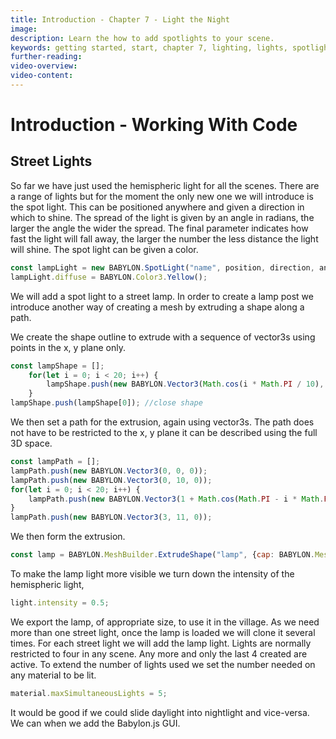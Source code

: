 ```yaml
---
title: Introduction - Chapter 7 - Light the Night
image: 
description: Learn the how to add spotlights to your scene.
keywords: getting started, start, chapter 7, lighting, lights, spotlight
further-reading:
video-overview:
video-content:
---
```


# Introduction - Working With Code

## Street Lights
So far we have just used the hemispheric light for all the scenes. There are a range of lights but for the moment the only new one we will introduce is the spot light. This can be positioned anywhere and given a direction in which to shine. The spread of the light is given by an angle in radians, the larger the angle the wider the spread. The final parameter indicates how fast the light will fall away, the larger the number the less distance the light will shine. The spot light can be given a color.

```javascript
const lampLight = new BABYLON.SpotLight("name", position, direction, angle of spread, speed of disipation);
lampLight.diffuse = BABYLON.Color3.Yellow();
```
We will add a spot light to a street lamp. In order to create a lamp post we introduce another way of creating a mesh by extruding a shape along a path.

We create the shape outline to extrude with a sequence of vector3s using points in the x, y plane only.
```javascript
const lampShape = [];
    for(let i = 0; i < 20; i++) {
        lampShape.push(new BABYLON.Vector3(Math.cos(i * Math.PI / 10), Math.sin(i * Math.PI / 10), 0));
    }
lampShape.push(lampShape[0]); //close shape
```

We then set a path for the extrusion, again using vector3s. The path does not have to be restricted to the x, y plane it can be described using the full 3D space.
```javascript
const lampPath = [];
lampPath.push(new BABYLON.Vector3(0, 0, 0));
lampPath.push(new BABYLON.Vector3(0, 10, 0));
for(let i = 0; i < 20; i++) {
    lampPath.push(new BABYLON.Vector3(1 + Math.cos(Math.PI - i * Math.PI / 40), 10 + Math.sin(Math.PI - i * Math.PI / 40), 0));
}
lampPath.push(new BABYLON.Vector3(3, 11, 0));
```

We then form the extrusion.
```javascript
const lamp = BABYLON.MeshBuilder.ExtrudeShape("lamp", {cap: BABYLON.Mesh.CAP_END, shape: lampShape, path: lampPath, scale: 0.5}); 
```

To make the lamp light more visible we turn down the intensity of the hemispheric light,

```javascript
light.intensity = 0.5;
```

<Playground id="#4G38H4#6" title="Create a Street Light" description="Create a basic streetlight shape and attach a spotlight." image="/img/playgroundsAndNMEs/gettingStartedStreetLights1.jpg"/>

We export the lamp, of appropriate size, to use it in the village. As we need more than one street light, once the lamp is loaded we will clone it several times. For each street light we will add the lamp light. Lights are normally restricted to four in any scene. Any more and only the last 4 created are active. To extend the number of lights used we set the number needed on any material to be lit.

```javascript
material.maxSimultaneousLights = 5;
```

<Playground id="#KBS9I5#94" title="Add Street Lights" description="Add street lights to the village and adjust the lighting." image="/img/playgroundsAndNMEs/gettingStartedStreetLights2.jpg"/>

It would be good if we could slide daylight into nightlight and vice-versa. We can when we add the Babylon.js GUI.
